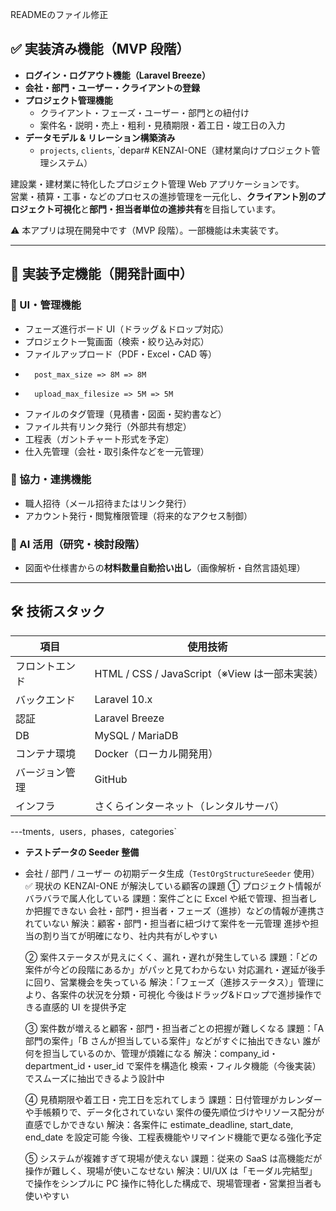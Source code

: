 READMEのファイル修正
## ✅ 実装済み機能（MVP 段階）

-   **ログイン・ログアウト機能（Laravel Breeze）**
-   **会社・部門・ユーザー・クライアントの登録**
-   **プロジェクト管理機能**
    -   クライアント・フェーズ・ユーザー・部門との紐付け
    -   案件名・説明・売上・粗利・見積期限・着工日・竣工日の入力
-   **データモデル & リレーション構築済み**
    -   `projects`, `clients`, `depar# KENZAI-ONE（建材業向けプロジェクト管理システム）

建設業・建材業に特化したプロジェクト管理 Web アプリケーションです。  
営業・積算・工事・などのプロセスの進捗管理を一元化し、**クライアント別のプロジェクト可視化**と**部門・担当者単位の進捗共有**を目指しています。

⚠️ 本アプリは現在開発中です（MVP 段階）。一部機能は未実装です。

---

## 🔧 実装予定機能（開発計画中）

### 🎯 UI・管理機能

-   フェーズ進行ボード UI（ドラッグ＆ドロップ対応）
-   プロジェクト一覧画面（検索・絞り込み対応）
-   ファイルアップロード（PDF・Excel・CAD 等）
-       post_max_size => 8M => 8M
-       upload_max_filesize => 5M => 5M
-   ファイルのタグ管理（見積書・図面・契約書など）
-   ファイル共有リンク発行（外部共有想定）
-   工程表（ガントチャート形式を予定）
-   仕入先管理（会社・取引条件などを一元管理）

### 🤝 協力・連携機能

-   職人招待（メール招待またはリンク発行）
-   アカウント発行・閲覧権限管理（将来的なアクセス制御）

### 🧠 AI 活用（研究・検討段階）

-   図面や仕様書からの**材料数量自動拾い出し**（画像解析・自然言語処理）

---

## 🛠️ 技術スタック

| 項目           | 使用技術                                      |
| -------------- | --------------------------------------------- |
| フロントエンド | HTML / CSS / JavaScript（※View は一部未実装） |
| バックエンド   | Laravel 10.x                                  |
| 認証           | Laravel Breeze                                |
| DB             | MySQL / MariaDB                               |
| コンテナ環境   | Docker（ローカル開発用）                      |
| バージョン管理 | GitHub                                        |
| インフラ       | さくらインターネット（レンタルサーバ）        |

---tments`, `users`, `phases`, `categories`

-   **テストデータの Seeder 整備**
-   会社 / 部門 / ユーザー の初期データ生成（`TestOrgStructureSeeder` 使用）
✅ 現状の KENZAI-ONE が解決している顧客の課題
    ① プロジェクト情報がバラバラで属人化している
    課題：案件ごとに Excel や紙で管理、担当者しか把握できない
    会社・部門・担当者・フェーズ（進捗）などの情報が連携されていない
    解決：顧客・部門・担当者に紐づけて案件を一元管理
    進捗や担当の割り当てが明確になり、社内共有がしやすい

    ② 案件ステータスが見えにくく、漏れ・遅れが発生している
    課題：「どの案件が今どの段階にあるか」がパッと見てわからない
    対応漏れ・遅延が後手に回り、営業機会を失っている
    解決：「フェーズ（進捗ステータス）」管理により、各案件の状況を分類・可視化
    今後はドラッグ&ドロップで進捗操作できる直感的 UI を提供予定
    
    ③ 案件数が増えると顧客・部門・担当者ごとの把握が難しくなる
    課題：「A 部門の案件」「B さんが担当している案件」などがすぐに抽出できない
    誰が何を担当しているのか、管理が煩雑になる
    解決：company_id・department_id・user_id で案件を構造化
    検索・フィルタ機能（今後実装）でスムーズに抽出できるよう設計中
    
    ④ 見積期限や着工日・完工日を忘れてしまう
    課題：日付管理がカレンダーや手帳頼りで、データ化されていない
    案件の優先順位づけやリソース配分が直感でしかできない
    解決：各案件に estimate_deadline, start_date, end_date を設定可能
    今後、工程表機能やリマインド機能で更なる強化予定

    ⑤ システムが複雑すぎて現場が使えない
    課題：従来の SaaS は高機能だが操作が難しく、現場が使いこなせない
    解決：UI/UX は「モーダル完結型」で操作をシンプルに
    PC 操作に特化した構成で、現場管理者・営業担当者も使いやすい
